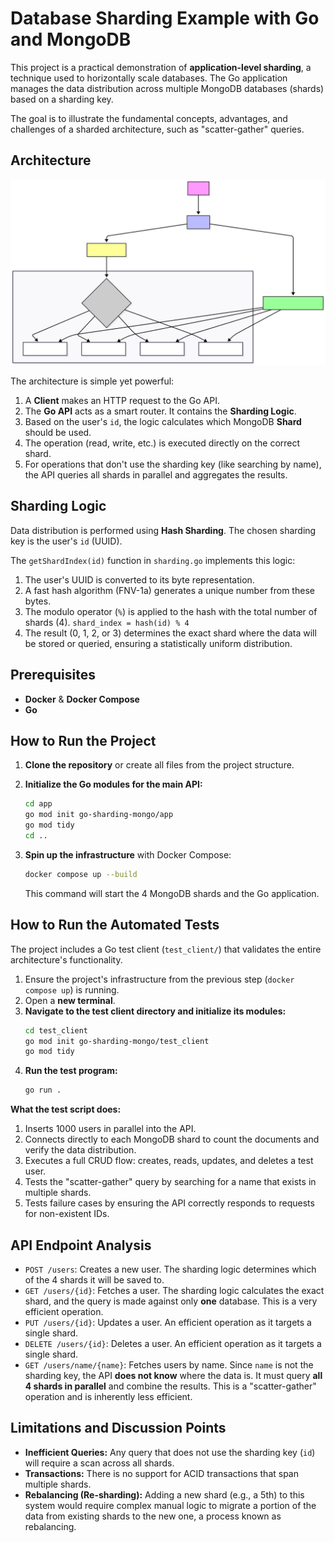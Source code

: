 # Database Sharding Example with Go and MongoDB

This project is a practical demonstration of **application-level sharding**, a technique used to horizontally scale databases. The Go application manages the data distribution across multiple MongoDB databases (shards) based on a sharding key.

The goal is to illustrate the fundamental concepts, advantages, and challenges of a sharded architecture, such as "scatter-gather" queries.

## Architecture
![Architecture](./diagram.svg)

The architecture is simple yet powerful:

1.  A **Client** makes an HTTP request to the Go API.
2.  The **Go API** acts as a smart router. It contains the **Sharding Logic**.
3.  Based on the user's `id`, the logic calculates which MongoDB **Shard** should be used.
4.  The operation (read, write, etc.) is executed directly on the correct shard.
5.  For operations that don't use the sharding key (like searching by name), the API queries all shards in parallel and aggregates the results.


## Sharding Logic

Data distribution is performed using **Hash Sharding**. The chosen sharding key is the user's `id` (UUID).

The `getShardIndex(id)` function in `sharding.go` implements this logic:
1.  The user's UUID is converted to its byte representation.
2.  A fast hash algorithm (FNV-1a) generates a unique number from these bytes.
3.  The modulo operator (`%`) is applied to the hash with the total number of shards (4).
    `shard_index = hash(id) % 4`
4.  The result (0, 1, 2, or 3) determines the exact shard where the data will be stored or queried, ensuring a statistically uniform distribution.


## Prerequisites
* **Docker** & **Docker Compose**
* **Go**

## How to Run the Project

1.  **Clone the repository** or create all files from the project structure.

2.  **Initialize the Go modules for the main API:**
    ```bash
    cd app
    go mod init go-sharding-mongo/app
    go mod tidy
    cd ..
    ```

3.  **Spin up the infrastructure** with Docker Compose:
    ```bash
    docker compose up --build
    ```
    This command will start the 4 MongoDB shards and the Go application.

## How to Run the Automated Tests

The project includes a Go test client (`test_client/`) that validates the entire architecture's functionality.

1.  Ensure the project's infrastructure from the previous step (`docker compose up`) is running.
2.  Open a **new terminal**.
3.  **Navigate to the test client directory and initialize its modules:**
    ```bash
    cd test_client
    go mod init go-sharding-mongo/test_client
    go mod tidy
    ```
4.  **Run the test program:**
    ```bash
    go run .
    ```

**What the test script does:**
1.  Inserts 1000 users in parallel into the API.
2.  Connects directly to each MongoDB shard to count the documents and verify the data distribution.
3.  Executes a full CRUD flow: creates, reads, updates, and deletes a test user.
4.  Tests the "scatter-gather" query by searching for a name that exists in multiple shards.
5.  Tests failure cases by ensuring the API correctly responds to requests for non-existent IDs.

## API Endpoint Analysis

* `POST /users`: Creates a new user. The sharding logic determines which of the 4 shards it will be saved to.
* `GET /users/{id}`: Fetches a user. The sharding logic calculates the exact shard, and the query is made against only **one** database. This is a very efficient operation.
* `PUT /users/{id}`: Updates a user. An efficient operation as it targets a single shard.
* `DELETE /users/{id}`: Deletes a user. An efficient operation as it targets a single shard.
* `GET /users/name/{name}`: Fetches users by name. Since `name` is not the sharding key, the API **does not know** where the data is. It must query **all 4 shards in parallel** and combine the results. This is a "scatter-gather" operation and is inherently less efficient.

## Limitations and Discussion Points

* **Inefficient Queries:** Any query that does not use the sharding key (`id`) will require a scan across all shards.
* **Transactions:** There is no support for ACID transactions that span multiple shards.
* **Rebalancing (Re-sharding):** Adding a new shard (e.g., a 5th) to this system would require complex manual logic to migrate a portion of the data from existing shards to the new one, a process known as rebalancing.